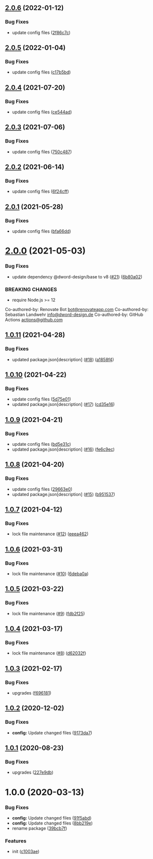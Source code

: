 ## [2.0.6](https://github.com/dword-design/nuxt-sass-importer/compare/v2.0.5...v2.0.6) (2022-01-12)


### Bug Fixes

* update config files ([2f86c7c](https://github.com/dword-design/nuxt-sass-importer/commit/2f86c7cbd096ad0dc171ca16973405decc3fbedd))

## [2.0.5](https://github.com/dword-design/nuxt-sass-importer/compare/v2.0.4...v2.0.5) (2022-01-04)


### Bug Fixes

* update config files ([c17b5bd](https://github.com/dword-design/nuxt-sass-importer/commit/c17b5bdfb25fafbcf8d81aa9afd16330dc2922b8))

## [2.0.4](https://github.com/dword-design/nuxt-sass-importer/compare/v2.0.3...v2.0.4) (2021-07-20)


### Bug Fixes

* update config files ([ce544ad](https://github.com/dword-design/nuxt-sass-importer/commit/ce544ad35dcd04ced288b5ba31b50455015da68b))

## [2.0.3](https://github.com/dword-design/nuxt-sass-importer/compare/v2.0.2...v2.0.3) (2021-07-06)


### Bug Fixes

* update config files ([750c487](https://github.com/dword-design/nuxt-sass-importer/commit/750c487d6c254fc6874be639d36958fbe6d4745b))

## [2.0.2](https://github.com/dword-design/nuxt-sass-importer/compare/v2.0.1...v2.0.2) (2021-06-14)


### Bug Fixes

* update config files ([6f24cff](https://github.com/dword-design/nuxt-sass-importer/commit/6f24cff094887ffa6534d655ca9e19213257452d))

## [2.0.1](https://github.com/dword-design/nuxt-sass-importer/compare/v2.0.0...v2.0.1) (2021-05-28)


### Bug Fixes

* update config files ([bfa66dd](https://github.com/dword-design/nuxt-sass-importer/commit/bfa66ddc8396b2e0d0b65a866a3c057f3d39b156))

# [2.0.0](https://github.com/dword-design/nuxt-sass-importer/compare/v1.0.11...v2.0.0) (2021-05-03)


### Bug Fixes

* update dependency @dword-design/base to v8 ([#21](https://github.com/dword-design/nuxt-sass-importer/issues/21)) ([6b80a02](https://github.com/dword-design/nuxt-sass-importer/commit/6b80a02af9e7d6daa56dde0e084961358aa83ecf))


### BREAKING CHANGES

* require Node.js >= 12

Co-authored-by: Renovate Bot <bot@renovateapp.com>
Co-authored-by: Sebastian Landwehr <info@dword-design.de>
Co-authored-by: GitHub Actions <actions@github.com>

## [1.0.11](https://github.com/dword-design/nuxt-sass-importer/compare/v1.0.10...v1.0.11) (2021-04-28)


### Bug Fixes

* updated package.json[description] ([#18](https://github.com/dword-design/nuxt-sass-importer/issues/18)) ([a1858f4](https://github.com/dword-design/nuxt-sass-importer/commit/a1858f43105df1a8ca16ff4a14500c2328a10622))

## [1.0.10](https://github.com/dword-design/nuxt-sass-importer/compare/v1.0.9...v1.0.10) (2021-04-22)


### Bug Fixes

* update config files ([5d75e01](https://github.com/dword-design/nuxt-sass-importer/commit/5d75e01ece3100a81f3f1f8412cf9d4079e39306))
* updated package.json[description] ([#17](https://github.com/dword-design/nuxt-sass-importer/issues/17)) ([cd35e16](https://github.com/dword-design/nuxt-sass-importer/commit/cd35e166916583d476b0f694cc6dc28f5159e1bc))

## [1.0.9](https://github.com/dword-design/nuxt-sass-importer/compare/v1.0.8...v1.0.9) (2021-04-21)


### Bug Fixes

* update config files ([bd5e31c](https://github.com/dword-design/nuxt-sass-importer/commit/bd5e31c935171b0a254dfb0472df7e9494d27ffa))
* updated package.json[description] ([#16](https://github.com/dword-design/nuxt-sass-importer/issues/16)) ([fe6c9ec](https://github.com/dword-design/nuxt-sass-importer/commit/fe6c9ec91ae11e90adc020bbc9a6523814e1f2a5))

## [1.0.8](https://github.com/dword-design/nuxt-sass-importer/compare/v1.0.7...v1.0.8) (2021-04-20)


### Bug Fixes

* update config files ([29663e0](https://github.com/dword-design/nuxt-sass-importer/commit/29663e0e6ffce32f9b0184f1fda9fbaeaa68024f))
* updated package.json[description] ([#15](https://github.com/dword-design/nuxt-sass-importer/issues/15)) ([b951537](https://github.com/dword-design/nuxt-sass-importer/commit/b95153782bb87d36480d5bcce490607c824cbd54))

## [1.0.7](https://github.com/dword-design/nuxt-sass-importer/compare/v1.0.6...v1.0.7) (2021-04-12)


### Bug Fixes

* lock file maintenance ([#12](https://github.com/dword-design/nuxt-sass-importer/issues/12)) ([eeea462](https://github.com/dword-design/nuxt-sass-importer/commit/eeea462c47ae9025101f66449304388aebe7ec56))

## [1.0.6](https://github.com/dword-design/nuxt-sass-importer/compare/v1.0.5...v1.0.6) (2021-03-31)


### Bug Fixes

* lock file maintenance ([#10](https://github.com/dword-design/nuxt-sass-importer/issues/10)) ([6deba0a](https://github.com/dword-design/nuxt-sass-importer/commit/6deba0afed874d09c2469a489fbf932f05a669a5))

## [1.0.5](https://github.com/dword-design/nuxt-sass-importer/compare/v1.0.4...v1.0.5) (2021-03-22)


### Bug Fixes

* lock file maintenance ([#9](https://github.com/dword-design/nuxt-sass-importer/issues/9)) ([fdb2f25](https://github.com/dword-design/nuxt-sass-importer/commit/fdb2f250017980a5ab1e73166d6da7976b24b3f8))

## [1.0.4](https://github.com/dword-design/nuxt-sass-importer/compare/v1.0.3...v1.0.4) (2021-03-17)


### Bug Fixes

* lock file maintenance ([#8](https://github.com/dword-design/nuxt-sass-importer/issues/8)) ([d62032f](https://github.com/dword-design/nuxt-sass-importer/commit/d62032f27416d7e85dd9c50ef83c8b7bc73a3451))

## [1.0.3](https://github.com/dword-design/nuxt-sass-importer/compare/v1.0.2...v1.0.3) (2021-02-17)


### Bug Fixes

* upgrades ([f696181](https://github.com/dword-design/nuxt-sass-importer/commit/f6961811bf2f7a95ac1605a2fa9db88e7b846dfc))

## [1.0.2](https://github.com/dword-design/nuxt-sass-importer/compare/v1.0.1...v1.0.2) (2020-12-02)


### Bug Fixes

* **config:** Update changed files ([9173da7](https://github.com/dword-design/nuxt-sass-importer/commit/9173da7e2df1f49b77c3cd8c1e16230338dd7308))

## [1.0.1](https://github.com/dword-design/nuxt-sass-importer/compare/v1.0.0...v1.0.1) (2020-08-23)


### Bug Fixes

* upgrades ([227e9db](https://github.com/dword-design/nuxt-sass-importer/commit/227e9db24119761a328478e09c011dc915d0d92a))

# 1.0.0 (2020-03-13)


### Bug Fixes

* **config:** Update changed files ([91f5abd](https://github.com/dword-design/nuxt-sass-importer/commit/91f5abd21bf77b343ac9345c2183e21beca30c6f))
* **config:** Update changed files ([8bb219e](https://github.com/dword-design/nuxt-sass-importer/commit/8bb219e6d34bcfb5fb2aca785dde783686474d9f))
* rename package ([39bcb7f](https://github.com/dword-design/nuxt-sass-importer/commit/39bcb7f94b3f20617c89b05f9990b0817e6a1605))


### Features

* init ([c1003ae](https://github.com/dword-design/nuxt-sass-importer/commit/c1003aee626eab8e5c3bdd4319edbc894a9cf2af))
